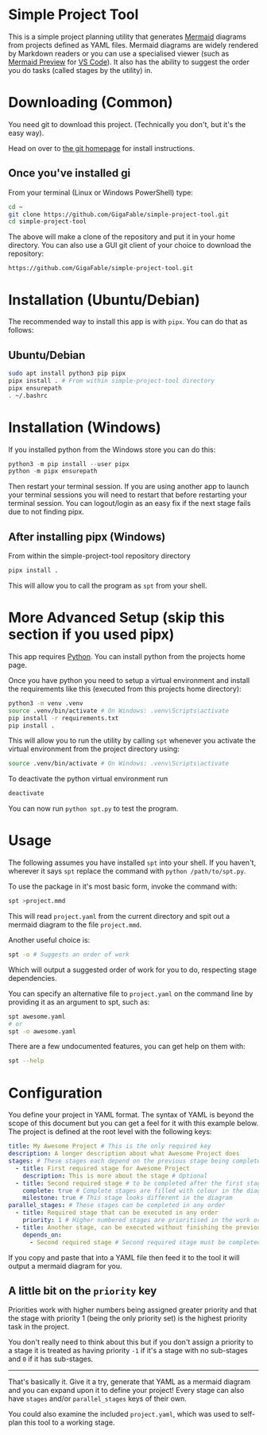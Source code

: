 # Simple Project Tool

This is a simple project planning utility that generates
[Mermaid](https://mermaid.js.org/intro/) diagrams from projects defined as YAML
files. Mermaid diagrams are widely rendered by Markdown readers or you can use a
specialised viewer (such as
[Mermaid Preview](https://marketplace.visualstudio.com/items?itemName=vstirbu.vscode-mermaid-preview)
for [VS Code](https://code.visualstudio.com/)). It also has the ability to
suggest the order you do tasks (called stages by the utility) in.

# Downloading (Common)

You need git to download this project. (Technically you don't, but it's the easy
way).

Head on over to [the git homepage](https://git-scm.com/downloads) for install
instructions.

## Once you've installed gi

From your terminal (Linux or Windows PowerShell) type:

```bash
cd ~
git clone https://github.com/GigaFable/simple-project-tool.git
cd simple-project-tool
```

The above will make a clone of the repository and put it in your home directory.
You can also use a GUI git client of your choice to download the repository:

```text
https://github.com/GigaFable/simple-project-tool.git
```

# Installation (Ubuntu/Debian)

The recommended way to install this app is with `pipx`. You can do that as
follows:

## Ubuntu/Debian

```bash
sudo apt install python3 pip pipx
pipx install . # From within simple-project-tool directory
pipx ensurepath
. ~/.bashrc
```

# Installation (Windows)

If you installed python from the Windows store you can do this:

```powershell
python3 -m pip install --user pipx
python -m pipx ensurepath
```

Then restart your terminal session. If you are using another app to launch your
terminal sessions you will need to restart that before restarting your terminal
session. You can logout/login as an easy fix if the next stage fails due to not
finding pipx.

## After installing pipx (Windows)

From within the simple-project-tool repository directory

```bash
pipx install .
```

This will allow you to call the program as `spt` from your shell.

# More Advanced Setup (skip this section if you used pipx)

This app requires [Python](https://www.python.org/). You can install python from
the projects home page.

Once you have python you need to setup a virtual environment and install the
requirements like this (executed from this projects home directory):

```bash
python3 -m venv .venv
source .venv/bin/activate # On Windows: .venv\Scripts\activate
pip install -r requirements.txt
pip install .
```

This will allow you to run the utility by calling `spt` whenever you activate
the virtual environment from the project directory using:

```bash
source .venv/bin/activate # On Windows: .venv\Scripts\activate
```

To deactivate the python virtual environment run

```bash
deactivate
```

You can now run `python spt.py` to test the program.

# Usage

The following assumes you have installed `spt` into your shell. If you haven't,
wherever it says `spt` replace the command with `python /path/to/spt.py`.

To use the package in it's most basic form, invoke the command with:

```bash
spt >project.mmd
```

This will read `project.yaml` from the current directory and spit out a mermaid
diagram to the file `project.mmd`.

Another useful choice is:

```bash
spt -o # Suggests an order of work
```

Which will output a suggested order of work for you to do, respecting stage
dependencies.

You can specify an alternative file to `project.yaml` on the command line by
providing it as an argument to spt, such as:

```bash
spt awesome.yaml
# or
spt -o awesome.yaml
```

There are a few undocumented features, you can get help on them with:

```bash
spt --help
```

# Configuration

You define your project in YAML format. The syntax of YAML is beyond the scope
of this document but you can get a feel for it with this example below. The
project is defined at the root level with the following keys:

```yaml
title: My Awesome Project # This is the only required key
description: A longer description about what Awesome Project does
stages: # These stages each depend on the previous stage being completed
  - title: First required stage for Awesome Project
    description: This is more about the stage # Optional
  - title: Second required stage # to be completed after the first stage
    complete: true # Complete stages are filled with colour in the diagram
    milestone: true # This stage looks different in the diagram
parallel_stages: # These stages can be completed in any order
  - title: Required stage that can be executed in any order
    priority: 1 # Higher numbered stages are prioritised in the work order
  - title: Another stage, can be executed without finishing the previous stage
    depends_on:
      - Second required stage # Second required stage must be completed first
```

If you copy and paste that into a YAML file then feed it to the tool it will
output a mermaid diagram for you.

## A little bit on the `priority` key

Priorities work with higher numbers being assigned greater priority and that the
stage with priority 1 (being the only priority set) is the highest priority task
in the project.

You don't really need to think about this but if you don't assign a priority to
a stage it is treated as having priority `-1` if it's a stage with no sub-stages
and `0` if it has sub-stages.

---

That's basically it. Give it a try, generate that YAML as a mermaid diagram and
you can expand upon it to define your project! Every stage can also have
`stages` and/or `parallel_stages` keys of their own.

You could also examine the included `project.yaml`, which was used to self-plan
this tool to a working stage.

